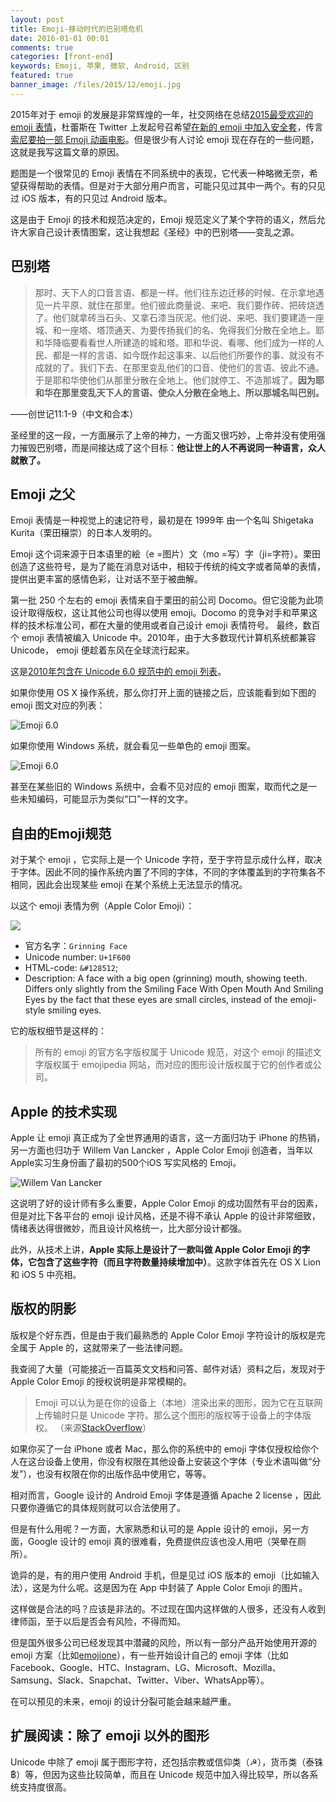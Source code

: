 ```yaml
---
layout: post
title: Emoji-移动时代的巴别塔危机
date: 2016-01-01 00:01
comments: true
categories: [front-end]
keywords: Emoji, 苹果, 微软, Android, 区别
featured: true
banner_image: /files/2015/12/emoji.jpg
---
```


2015年对于 emoji 的发展是非常辉煌的一年，社交网络在总结[2015最受欢迎的 emoji 表情](http://socialbeta.com/t/the-top-100-most-popular-instagram-emojis)，杜蕾斯在 Twitter 上发起号召希望[在新的 emoji 中加入安全套](http://www.qdaily.com/articles/17795.html)，传言[索尼要拍一部 Emoji 动画电影](http://www.pingwest.com/sony-emoji-movie/)。但是很少有人讨论 emoji 现在存在的一些问题，这就是我写这篇文章的原因。

<!--more-->

题图是一个很常见的 Emoji 表情在不同系统中的表现，它代表一种略微无奈，希望获得帮助的表情。但是对于大部分用户而言，可能只见过其中一两个。有的只见过 iOS 版本，有的只见过 Android 版本。

这是由于 Emoji 的技术和规范决定的，Emoji 规范定义了某个字符的语义，然后允许大家自己设计表情图案，这让我想起《圣经》中的巴别塔——变乱之源。

## 巴别塔

> 那时、天下人的口音言语、都是一样。他们往东边迁移的时候、在示拿地遇见一片平原、就住在那里。他们彼此商量说、来吧、我们要作砖、把砖烧透了。他们就拿砖当石头、又拿石漆当灰泥。他们说、来吧、我们要建造一座城、和一座塔、塔顶通天、为要传扬我们的名、免得我们分散在全地上。耶和华降临要看看世人所建造的城和塔。耶和华说、看哪、他们成为一样的人民、都是一样的言语、如今既作起这事来、以后他们所要作的事、就没有不成就的了。我们下去、在那里变乱他们的口音、使他们的言语、彼此不通。于是耶和华使他们从那里分散在全地上。他们就停工、不造那城了。**因为耶和华在那里变乱天下人的言语、使众人分散在全地上、所以那城名叫巴别。**

——创世记11:1-9（中文和合本）

圣经里的这一段，一方面展示了上帝的神力，一方面又很巧妙，上帝并没有使用强力摧毁巴别塔，而是间接达成了这个目标：**他让世上的人不再说同一种语言，众人就散了。**

## Emoji 之父

Emoji 表情是一种视觉上的速记符号，最初是在 1999年 由一个名叫 Shigetaka Kurita（栗田穣崇）的日本人发明的。

Emoji 这个词来源于日本语里的絵（e =图片）文（mo =写）字（ji=字符）。栗田创造了这些符号，是为了能在消息对话中，相较于传统的纯文字或者简单的表情，提供出更丰富的感情色彩，让对话不至于被曲解。

第一批 250 个左右的 emoji 表情来自于栗田的前公司 Docomo。但它没能为此项设计取得版权，这让其他公司也得以使用 emoji。Docomo 的竞争对手和苹果这样的技术标准公司，都在大量的使用或者自己设计 emoji 表情符号。 最终，数百个 emoji 表情被编入 Unicode 中。2010年，由于大多数现代计算机系统都兼容 Unicode， emoji 便趁着东风在全球流行起来。

这是[2010年包含在 Unicode 6.0 规范中的 emoji 列表](http://emojipedia.org/unicode-6.0/)。

如果你使用 OS X 操作系统，那么你打开上面的链接之后，应该能看到如下图的 emoji 图文对应的列表：

![Emoji 6.0](/files/2015/12/emoji-6.0.png)

如果你使用 Windows 系统，就会看见一些单色的 emoji 图案。

![Emoji 6.0](/files/2015/12/windows-7-emoji.png)

甚至在某些旧的 Windows 系统中，会看不见对应的 emoji 图案，取而代之是一些未知编码，可能显示为类似“口”一样的文字。

## 自由的Emoji规范

对于某个 emoji ，它实际上是一个 Unicode 字符，至于字符显示成什么样，取决于字体。因此不同的操作系统内置了不同的字体，不同的字体覆盖到的字符集各不相同，因此会出现某些 emoji 在某个系统上无法显示的情况。

以这个 emoji 表情为例（Apple Color Emoji）：

![](/files/2015/12/grinning-face.png)

- 官方名字：`Grinning Face`
- Unicode number: `U+1F600`
- HTML-code: `&#128512`;
- Description: A face with a big open (grinning) mouth, showing teeth. Differs only slightly from the Smiling Face With Open Mouth And Smiling Eyes by the fact that these eyes are small circles, instead of the emoji-style smiling eyes.

它的版权细节是这样的：

> 所有的 emoji 的官方名字版权属于 Unicode 规范，对这个 emoji 的描述文字版权属于 emojipedia 网站，而对应的图形设计版权属于它的创作者或公司。

## Apple 的技术实现

Apple 让 emoji 真正成为了全世界通用的语言，这一方面归功于 iPhone 的热销，另一方面也归功于 Willem Van Lancker ，Apple Color Emoji 创造者，当年以Apple实习生身份画了最初的500个iOS 写实风格的 Emoji。

![Willem Van Lancker ](/files/2015/12/willem.jpg)

这说明了好的设计师有多么重要，Apple Color Emoji 的成功固然有平台的因素，但是对比下各平台的 emoji 设计风格，还是不得不承认 Apple 的设计非常细致，情绪表达得很微妙，而且设计风格统一，比大部分设计都强。

此外，从技术上讲，**Apple 实际上是设计了一款叫做 Apple Color Emoji 的字体，它包含了这些字符（而且字符数量持续增加中）**。这款字体首先在 OS X Lion 和 iOS 5 中亮相。

## 版权的阴影

版权是个好东西，但是由于我们最熟悉的 Apple Color Emoji 字符设计的版权是完全属于 Apple 的，这就带来了一些法律问题。

我查阅了大量（可能接近一百篇英文文档和问答、邮件对话）资料之后，发现对于 Apple Color Emoji 的授权说明是非常模糊的。

> Emoji 可以认为是在你的设备上（本地）渲染出来的图形，因为它在互联网上传输时只是 Unicode 字符。那么这个图形的版权等于设备上的字体版权。 （来源[StackOverflow](http://stackoverflow.com/questions/10834811/emoji-copyright)）

如果你买了一台 iPhone 或者 Mac，那么你的系统中的 emoji 字体仅授权给你个人在这台设备上使用，你没有权限在其他设备上安装这个字体（专业术语叫做“分发”），也没有权限在你的出版作品中使用它，等等。

相对而言，Google 设计的 Android Emoji 字体是遵循 Apache 2 license ，因此只要你遵循它的具体规则就可以合法使用了。

但是有什么用呢？一方面，大家熟悉和认可的是 Apple 设计的 emoji，另一方面，Google 设计的 emoji 真的很难看，免费提供应该也没人用吧（哭晕在厕所）。

诡异的是，有的用户使用 Android 手机，但是见过 iOS 版本的 emoji（比如输入法），这是为什么呢。这是因为在 App 中封装了 Apple Color Emoji 的图片。

这样做是合法的吗？应该是非法的。不过现在国内这样做的人很多，还没有人收到律师函，至于以后是否会有风险，不得而知。

但是国外很多公司已经发现其中潜藏的风险，所以有一部分产品开始使用开源的 emoji 方案（比如[emojione](http://emojione.com/)），有一些开始设计自己的 emoji 字体（比如 Facebook、Google、HTC、Instagram、LG、Microsoft、Mozilla、Samsung、Slack、Snapchat、Twitter、Viber、WhatsApp等）。

在可以预见的未来，emoji 的设计分裂可能会越来越严重。

## 扩展阅读：除了 emoji 以外的图形

Unicode 中除了 emoji 属于图形字符，还包括宗教或信仰类（☭），货币类（泰铢฿）等，但因为这些比较简单，而且在 Unicode 规范中加入得比较早，所以各系统支持度很高。

